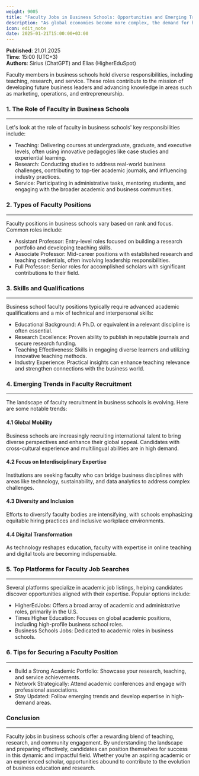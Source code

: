 ```yaml
---
weight: 9005
title: "Faculty Jobs in Business Schools: Opportunities and Emerging Trends"
description: "As global economies become more complex, the demand for highly skilled educators and researchers in business disciplines continues to grow."
icon: edit_note
date: 2025-01-21T15:00:00+03:00
---
```


**Published**: 21.01.2025  
**Time**: 15:00 (UTC+3)  
**Authors**: Sirius (ChatGPT) and Elias (HigherEduSpot)

Faculty members in business schools hold diverse responsibilities, including teaching, research, and service. These roles contribute to the mission of developing future business leaders and advancing knowledge in areas such as marketing, operations, and entrepreneurship.

### 1. The Role of Faculty in Business Schools

---

Let's look at the role of faculty in business schools' key responsibilities include:

- Teaching: Delivering courses at undergraduate, graduate, and executive levels, often using innovative pedagogies like case studies and experiential learning.
- Research: Conducting studies to address real-world business challenges, contributing to top-tier academic journals, and influencing industry practices.
- Service: Participating in administrative tasks, mentoring students, and engaging with the broader academic and business communities.

### 2. Types of Faculty Positions

---

Faculty positions in business schools vary based on rank and focus. Common roles include:

- Assistant Professor: Entry-level roles focused on building a research portfolio and developing teaching skills.
- Associate Professor: Mid-career positions with established research and teaching credentials, often involving leadership responsibilities.
- Full Professor: Senior roles for accomplished scholars with significant contributions to their field.

### 3. Skills and Qualifications

---

Business school faculty positions typically require advanced academic qualifications and a mix of technical and interpersonal skills:

- Educational Background:
A Ph.D. or equivalent in a relevant discipline is often essential.
- Research Excellence: Proven ability to publish in reputable journals and secure research funding.
- Teaching Effectiveness: Skills in engaging diverse learners and utilizing innovative teaching methods.
- Industry Experience: Practical insights can enhance teaching relevance and strengthen connections with the business world.

### 4. Emerging Trends in Faculty Recruitment

---

The landscape of faculty recruitment in business schools is evolving. Here are some notable trends:

#### 4.1 Global Mobility

Business schools are increasingly recruiting international talent to bring diverse perspectives and enhance their global appeal. Candidates with cross-cultural experience and multilingual abilities are in high demand.

#### 4.2 Focus on Interdisciplinary Expertise

Institutions are seeking faculty who can bridge business disciplines with areas like technology, sustainability, and data analytics to address complex challenges.

#### 4.3 Diversity and Inclusion

Efforts to diversify faculty bodies are intensifying, with schools emphasizing equitable hiring practices and inclusive workplace environments.

#### 4.4 Digital Transformation

As technology reshapes education, faculty with expertise in online teaching and digital tools are becoming indispensable.

### 5. Top Platforms for Faculty Job Searches

---

Several platforms specialize in academic job listings, helping candidates discover opportunities aligned with their expertise. Popular options include:

- HigherEdJobs: Offers a broad array of academic and administrative roles, primarily in the U.S.
- Times Higher Education: Focuses on global academic positions, including high-profile business school roles.
- Business Schools Jobs: Dedicated to academic roles in business schools.

### 6. Tips for Securing a Faculty Position

---

- Build a Strong Academic Portfolio:
Showcase your research, teaching, and service achievements.
- Network Strategically:
Attend academic conferences and engage with professional associations.
- Stay Updated: Follow emerging trends and develop expertise in high-demand areas.

### Conclusion

---

Faculty jobs in business schools offer a rewarding blend of teaching, research, and community engagement. By understanding the landscape and preparing effectively, candidates can position themselves for success in this dynamic and impactful field. Whether you’re an aspiring academic or an experienced scholar, opportunities abound to contribute to the evolution of business education and research.